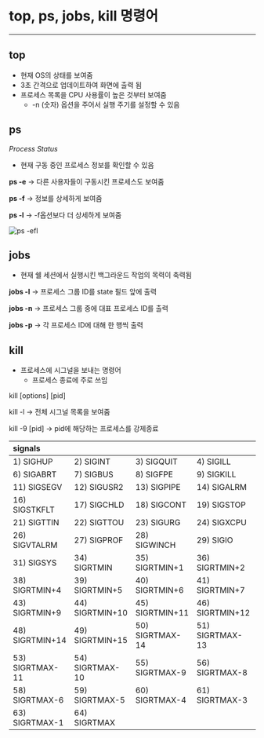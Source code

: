 # top, ps, jobs, kill 명령어
---


## top
* 현재 OS의 상태를 보여줌
* 3초 간격으로 업데이트하여 화면에 출력 됨
* 프로세스 목록을 CPU 사용률이 높은 것부터 보여줌
   * -n (숫자) 옵션을 주어서 실행 주기를 설정할 수 있음


## ps
_Process Status_
* 현재 구동 중인 프로세스 정보를 확인할 수 있음

__ps -e__ -> 다른 사용자들이 구동시킨 프로세스도 보여줌

__ps -f__ -> 정보를 상세하게 보여줌

__ps -l__ -> -f옵션보다 더 상세하게 보여줌 

![ps -efl](https://github.com/haeseong6/Open-Source-SW/assets/133829902/7433be55-5c49-485f-82f2-33806f7fa933)

## jobs
* 현재 쉘 세션에서 실행시킨 백그라운드 작업의 목력이 축력됨

__jobs -l__ -> 프로세스 그룹 ID를 state 필드 앞에 출력

__jobs -n__ -> 프로세스 그룹 중에 대표 프로세스 ID를 출력

__jobs -p__ -> 각 프로세스 ID에 대해 한 행씩 출력


## kill
* 프로세스에 시그널을 보내는 명령어
  * 프로세스 종료에 주로 쓰임

kill [options] [pid]

kill -l -> 전체 시그널 목록을 보여줌

kill -9 [pid] -> pid에 해당하는 프로세스를 강제종료

| signals|   |    |   |   |
| :------- | :----- | :----- | :------ | :------- |
| 1) SIGHUP   |    2) SIGINT    |   3) SIGQUIT  |    4) SIGILL    |   5) SIGTRAP |
| 6) SIGABRT    |  7) SIGBUS    |   8) SIGFPE    |   9) SIGKILL   |  10) SIGUSR1 |
| 11) SIGSEGV    | 12) SIGUSR2   |  13) SIGPIPE   |  14) SIGALRM  |   15) SIGTERM |
| 16) SIGSTKFLT  | 17) SIGCHLD   |  18) SIGCONT  |   19) SIGSTOP  |   20) SIGTSTP |
| 21) SIGTTIN   |  22) SIGTTOU   |  23) SIGURG   |   24) SIGXCPU  |   25) SIGXFSZ |
| 26) SIGVTALRM  | 27) SIGPROF   |  28) SIGWINCH  |  29) SIGIO    |   30) SIGPWR |
| 31) SIGSYS    |  34) SIGRTMIN  |  35) SIGRTMIN+1 | 36) SIGRTMIN+2 | 37) SIGRTMIN+3 |
| 38) SIGRTMIN+4 | 39) SIGRTMIN+5 | 40) SIGRTMIN+6 | 41) SIGRTMIN+7 | 42) SIGRTMIN+8 |
| 43) SIGRTMIN+9 | 44) SIGRTMIN+10 | 45) SIGRTMIN+11 | 46) SIGRTMIN+12 | 47) SIGRTMIN+13 |
| 48) SIGRTMIN+14 | 49) SIGRTMIN+15 | 50) SIGRTMAX-14 | 51) SIGRTMAX-13 | 52) SIGRTMAX-12 |
| 53) SIGRTMAX-11 | 54) SIGRTMAX-10 | 55) SIGRTMAX-9 | 56) SIGRTMAX-8 | 57) SIGRTMAX-7 |
| 58) SIGRTMAX-6 | 59) SIGRTMAX-5  | 60) SIGRTMAX-4 | 61) SIGRTMAX-3 | 62) SIGRTMAX-2 |
| 63) SIGRTMAX-1 | 64) SIGRTMAX  |  |   |   |
